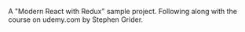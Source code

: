 A "Modern React with Redux" sample project. Following along with the course on udemy.com by Stephen Grider.
